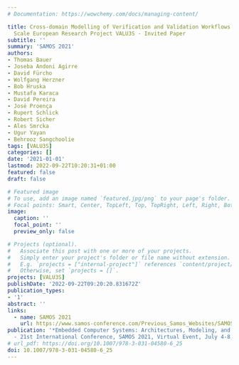 ```yaml
---
# Documentation: https://wowchemy.com/docs/managing-content/

title: Cross-domain Modelling of Verification and Validation Workflows in the Large
  Scale European Research Project VALU3S - Invited Paper
subtitle: ''
summary: 'SAMOS 2021'
authors:
- Thomas Bauer
- Joseba Andoni Agirre
- David Fürcho
- Wolfgang Herzner
- Bob Hruska
- Mustafa Karaca
- David Pereira
- José Proença
- Rupert Schlick
- Robert Sicher
- Ales Smrcka
- Ugur Yayan
- Behrooz Sangchoolie
tags: [VALU3S]
categories: []
date: '2021-01-01'
lastmod: 2022-09-22T10:20:31+01:00
featured: false
draft: false

# Featured image
# To use, add an image named `featured.jpg/png` to your page's folder.
# Focal points: Smart, Center, TopLeft, Top, TopRight, Left, Right, BottomLeft, Bottom, BottomRight.
image:
  caption: ''
  focal_point: ''
  preview_only: false

# Projects (optional).
#   Associate this post with one or more of your projects.
#   Simply enter your project's folder or file name without extension.
#   E.g. `projects = ["internal-project"]` references `content/project/deep-learning/index.md`.
#   Otherwise, set `projects = []`.
projects: [VALU3S]
publishDate: '2022-09-22T09:20:20.831672Z'
publication_types:
- '1'
abstract: ''
links:
  - name: SAMOS 2021
    url: https://www.samos-conference.com/Previous_Samos_Websites/SAMOS_2021/index.html
publication: '*Embedded Computer Systems: Architectures, Modeling, and Simulation
  - 21st International Conference, SAMOS 2021, Virtual Event, July 4-8, 2021, Proceedings*'
# url_pdf: https://doi.org/10.1007/978-3-031-04580-6_25
doi: 10.1007/978-3-031-04580-6_25
---
```

